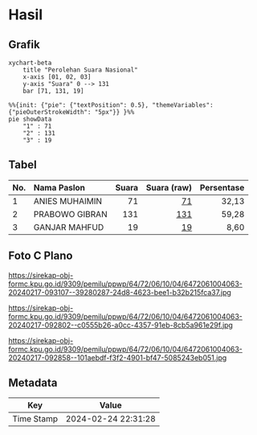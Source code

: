 # Hasil

## Grafik

```mermaid
xychart-beta
    title "Perolehan Suara Nasional"
    x-axis [01, 02, 03]
    y-axis "Suara" 0 --> 131
    bar [71, 131, 19]
```

```mermaid
%%{init: {"pie": {"textPosition": 0.5}, "themeVariables": {"pieOuterStrokeWidth": "5px"}} }%%
pie showData
    "1" : 71
    "2" : 131
    "3" : 19
```

## Tabel

| No. | Nama Paslon    | Suara | Suara (raw) | Persentase |
|:--- |:-------------- | -----:| -----------:| ----------:|
| 1   | ANIES MUHAIMIN | 71    | [71][p-1]   | 32,13      |
| 2   | PRABOWO GIBRAN | 131   | [131][p-2]  | 59,28      |
| 3   | GANJAR MAHFUD  | 19    | [19][p-3]   | 8,60       |


[p-1]: https://github.com/gigit-pemilu/pemilu-2024/blob/main/pilpres/hitung-suara/sub/64-kalimantan-timur/sub/72-kota-samarinda/sub/06-sungai-kunjang/sub/1004-lok-bahu/sub/063-tps/sub/paslon-1.txt
[p-2]: https://github.com/gigit-pemilu/pemilu-2024/blob/main/pilpres/hitung-suara/sub/64-kalimantan-timur/sub/72-kota-samarinda/sub/06-sungai-kunjang/sub/1004-lok-bahu/sub/063-tps/sub/paslon-2.txt
[p-3]: https://github.com/gigit-pemilu/pemilu-2024/blob/main/pilpres/hitung-suara/sub/64-kalimantan-timur/sub/72-kota-samarinda/sub/06-sungai-kunjang/sub/1004-lok-bahu/sub/063-tps/sub/paslon-3.txt

## Foto C Plano

https://sirekap-obj-formc.kpu.go.id/9309/pemilu/ppwp/64/72/06/10/04/6472061004063-20240217-093107--39280287-24d8-4623-bee1-b32b215fca37.jpg

https://sirekap-obj-formc.kpu.go.id/9309/pemilu/ppwp/64/72/06/10/04/6472061004063-20240217-092802--c0555b26-a0cc-4357-91eb-8cb5a961e29f.jpg

https://sirekap-obj-formc.kpu.go.id/9309/pemilu/ppwp/64/72/06/10/04/6472061004063-20240217-092858--101aebdf-f3f2-4901-bf47-5085243eb051.jpg


## Metadata

| Key        | Value               |
| ---------- | ------------------- |
| Time Stamp | 2024-02-24 22:31:28 |




